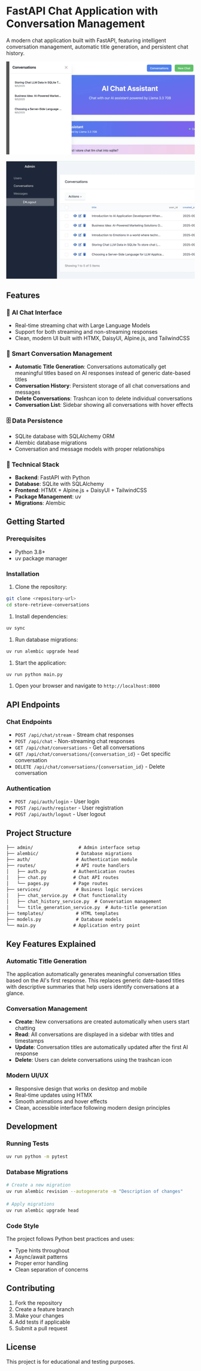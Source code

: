 # FastAPI Chat Application with Conversation Management

A modern chat application built with FastAPI, featuring intelligent conversation management, automatic title generation, and persistent chat history.

![sidebar](docs/images/readme/sidebar.webp)

![sqladmin](docs/images/readme/sqladmin.webp)

## Features

### 🤖 **AI Chat Interface**

- Real-time streaming chat with Large Language Models
- Support for both streaming and non-streaming responses
- Clean, modern UI built with HTMX, DaisyUI, Alpine.js, and TailwindCSS

### 📝 **Smart Conversation Management**

- **Automatic Title Generation**: Conversations automatically get meaningful titles based on AI responses instead of generic date-based titles
- **Conversation History**: Persistent storage of all chat conversations and messages
- **Delete Conversations**: Trashcan icon to delete individual conversations
- **Conversation List**: Sidebar showing all conversations with hover effects

### 🗄️ **Data Persistence**

- SQLite database with SQLAlchemy ORM
- Alembic database migrations
- Conversation and message models with proper relationships

### 🔧 **Technical Stack**

- **Backend**: FastAPI with Python
- **Database**: SQLite with SQLAlchemy
- **Frontend**: HTMX + Alpine.js + DaisyUI + TailwindCSS
- **Package Management**: uv
- **Migrations**: Alembic

## Getting Started

### Prerequisites

- Python 3.8+
- uv package manager

### Installation

1. Clone the repository:

```bash
git clone <repository-url>
cd store-retrieve-conversations
```

1. Install dependencies:

```bash
uv sync
```

1. Run database migrations:

```bash
uv run alembic upgrade head
```

1. Start the application:

```bash
uv run python main.py
```

1. Open your browser and navigate to `http://localhost:8000`

## API Endpoints

### Chat Endpoints

- `POST /api/chat/stream` - Stream chat responses
- `POST /api/chat` - Non-streaming chat responses
- `GET /api/chat/conversations` - Get all conversations
- `GET /api/chat/conversations/{conversation_id}` - Get specific conversation
- `DELETE /api/chat/conversations/{conversation_id}` - Delete conversation

### Authentication

- `POST /api/auth/login` - User login
- `POST /api/auth/register` - User registration
- `POST /api/auth/logout` - User logout

## Project Structure

```text
├── admin/                 # Admin interface setup
├── alembic/              # Database migrations
├── auth/                 # Authentication module
├── routes/               # API route handlers
│   ├── auth.py          # Authentication routes
│   ├── chat.py          # Chat API routes
│   └── pages.py         # Page routes
├── services/             # Business logic services
│   ├── chat_service.py  # Chat functionality
│   ├── chat_history_service.py  # Conversation management
│   └── title_generation_service.py  # Auto-title generation
├── templates/            # HTML templates
├── models.py             # Database models
└── main.py              # Application entry point
```

## Key Features Explained

### Automatic Title Generation

The application automatically generates meaningful conversation titles based on the AI's first response. This replaces generic date-based titles with descriptive summaries that help users identify conversations at a glance.

### Conversation Management

- **Create**: New conversations are created automatically when users start chatting
- **Read**: All conversations are displayed in a sidebar with titles and timestamps
- **Update**: Conversation titles are automatically updated after the first AI response
- **Delete**: Users can delete conversations using the trashcan icon

### Modern UI/UX

- Responsive design that works on desktop and mobile
- Real-time updates using HTMX
- Smooth animations and hover effects
- Clean, accessible interface following modern design principles

## Development

### Running Tests

```bash
uv run python -m pytest
```

### Database Migrations

```bash
# Create a new migration
uv run alembic revision --autogenerate -m "Description of changes"

# Apply migrations
uv run alembic upgrade head
```

### Code Style

The project follows Python best practices and uses:

- Type hints throughout
- Async/await patterns
- Proper error handling
- Clean separation of concerns

## Contributing

1. Fork the repository
2. Create a feature branch
3. Make your changes
4. Add tests if applicable
5. Submit a pull request

## License

This project is for educational and testing purposes.
